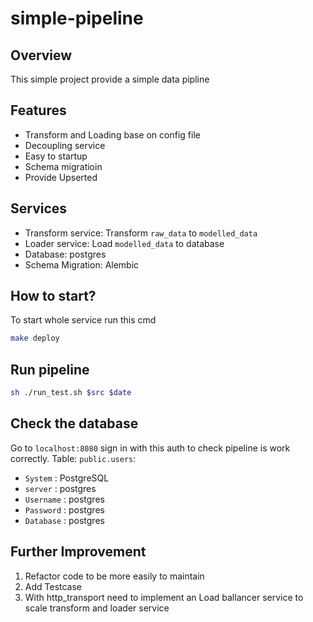 # simple-pipeline

## Overview

This simple project provide a simple data pipline

## Features

* Transform and Loading base on config file
* Decoupling service
* Easy to startup
* Schema migratioin
* Provide Upserted

## Services
* Transform service: Transform `raw_data` to `modelled_data`
* Loader service: Load `modelled_data` to database
* Database: postgres
* Schema Migration: Alembic

## How to start?

To start whole service run this cmd
```bash
make deploy
```

## Run pipeline
```bash
sh ./run_test.sh $src $date
```

## Check the database

Go to `localhost:8080` sign in with this auth to check pipeline is work correctly. Table: `public.users`:
* `System` : PostgreSQL
* `server` : postgres
* `Username` : postgres
* `Password` : postgres
* `Database` : postgres

## Further Improvement

1. Refactor code to be more easily to maintain
1. Add Testcase
1. With http_transport need to implement an Load ballancer service to scale transform and loader service

